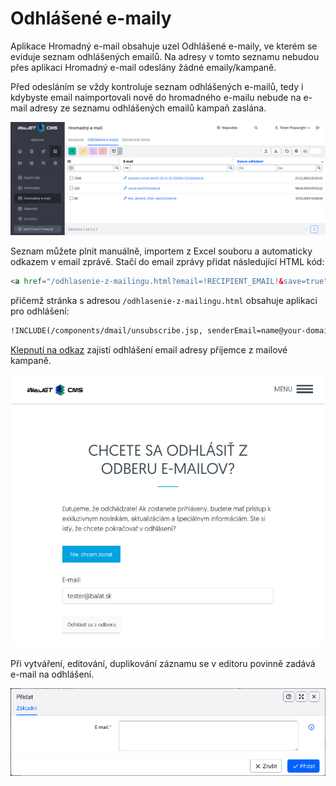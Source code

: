 # Odhlášené e-maily

Aplikace Hromadný e-mail obsahuje uzel Odhlášené e-maily, ve kterém se eviduje seznam odhlášených emailů. Na adresy v tomto seznamu nebudou přes aplikaci Hromadný e-mail odeslány žádné emaily/kampaně.

Před odesláním se vždy kontroluje seznam odhlášených e-mailů, tedy i kdybyste email naimportovali nově do hromadného e-mailu nebude na e-mail adresy ze seznamu odhlášených emailů kampaň zaslána.

![](unsubscribed-datatable.png)

Seznam můžete plnit manuálně, importem z Excel souboru a automaticky odkazem v email zprávě. Stačí do email zprávy přidat následující HTML kód:

```html
<a href="/odhlasenie-z-mailingu.html?email=!RECIPIENT_EMAIL!&save=true">Kliknite pre odhlásenie</a>
```

přičemž stránka s adresou `/odhlasenie-z-mailingu.html` obsahuje aplikaci pro odhlášení:

```html
!INCLUDE(/components/dmail/unsubscribe.jsp, senderEmail=name@your-domain.com, senderName="Your Name", confirmUnsubscribe=true)!
```

[Klepnutí na odkaz](../form/README.md#odhlášení) zajistí odhlášení email adresy příjemce z mailové kampaně.

![](unsubscribed-form.png)

Při vytváření, editování, duplikování záznamu se v editoru povinně zadává e-mail na odhlášení.

![](unsubscribed-editor.png)
